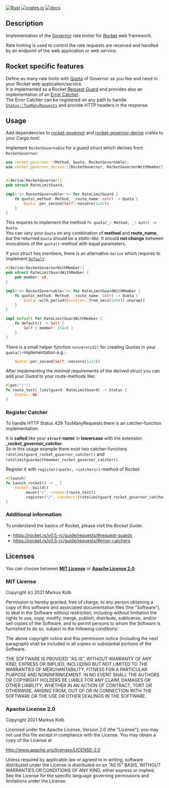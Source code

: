 [![Rust](https://github.com/kolbma/rocket-governor-derive/actions/workflows/rust.yml/badge.svg)](https://github.com/kolbma/rocket-governor-derive/actions/workflows/rust.yml)
[![crates.io](https://img.shields.io/crates/v/rocket-governor-derive)](https://crates.io/crates/rocket-governor-derive)
[![docs](https://docs.rs/rocket-governor-derive/badge.svg)](https://docs.rs/rocket-governor-derive)

## Description

Implementation of the [Governor](https://github.com/antifuchs/governor.git) rate limiter for [Rocket](https://rocket.rs) web framework.

Rate limiting is used to control the rate requests are received and handled by an endpoint of the web application 
or web service.

## Rocket specific features

Define as many rate limits with [Quota](https://docs.rs/governor/latest/governor/struct.Quota.html) of Governor
as you like and need in your Rocket web application/service.  
It is implemented as a Rocket [Request Guard](https://rocket.rs/v0.5-rc/guide/requests/#request-guards) and provides
also an implementation of an [Error Catcher](https://rocket.rs/v0.5-rc/guide/requests/#error-catchers).  
The Error Catcher can be registered on any path to handle [`Status::TooManyRequests`](https://api.rocket.rs/v0.5-rc/rocket/http/struct.Status.html#associatedconstant.TooManyRequests) and provide HTTP headers in the response.

## Usage

Add dependencies to [rocket-governor](https://crates.io/crates/rocket-governor) and [rocket-governor-derive](https://crates.io/crates/rocket-governor-derive) crates to your _Cargo.toml_.

Implement `RocketGovernable` for a _guard struct_ which derives from `RocketGovernor`: 

```rust
use rocket_governor::{Method, Quota, RocketGovernable};
use rocket_governor_derive::{RocketGovernor, RocketGovernorWithMember};


#[derive(RocketGovernor)]
pub struct RateLimitGuard;

impl<'r> RocketGovernable<'r> for RateLimitGuard {
    fn quota(_method: Method, _route_name: &str) -> Quota {
        Quota::per_second(Self::nonzero(1u32))
    }
}
```

This requires to implement the method `fn quota(_: Method, _: &str) -> Quota`.  
You can vary your `Quota` on any combination of __method__ and __route_name__, but the returned `Quota` should be a _static-like_. It should __not change__ between invocations of the `quota()`-method with equal parameters.

If your struct has members, there is an alternative `derive` which requires to implement [`Default`](https://doc.rust-lang.org/std/default/trait.Default.html):

```rust
#[derive(RocketGovernorWithMember)]
pub struct RateLimitGuardWithMember {
    pub member: u8,
}

impl<'r> RocketGovernable<'r> for RateLimitGuardWithMember {
    fn quota(_method: Method, _route_name: &str) -> Quota {
        Quota::with_period(Duration::from_secs(2u64)).unwrap()
    }
}

impl Default for RateLimitGuardWithMember {
    fn default() -> Self {
        Self { member: 254u8 }
    }
}
```

There is a small helper function `nonzero(u32)` for creating Quotas in your `quota()`-implementation e.g.:
```rust
    Quota::per_second(Self::nonzero(1u32))
```

After implementing the minimal requirements of the derived struct you can add your _Guard_ to your route-methods like:

```rust
#[get("/")]
fn route_test(_limitguard: RateLimitGuard) -> Status {
    Status::Ok
}
```

### Register Catcher

To handle HTTP Status 429 TooManyRequests there is an catcher-function implementation.

It is __called__ like your __*`struct`-name*__ in __lowercase__ with the extension __*_rocket_governor_catcher*__.  
So in this usage example there exist two catcher-functions `ratelimitguard_rocket_governor_catcher()` and `ratelimitguardwithmember_rocket_governor_catcher()`.

Register it with `register(<path>, <catchers>)`-method of Rocket:

```rust
#[launch]
fn launch_rocket() -> _ {
    rocket::build()
        .mount("/", routes![route_test])
        .register("/", catchers!(ratelimitguard_rocket_governor_catcher))
}
```

### Additional information

To understand the basics of Rocket, please visit the _Rocket Guide_:
* https://rocket.rs/v0.5-rc/guide/requests/#request-guards
* https://rocket.rs/v0.5-rc/guide/requests/#error-catchers

## Licenses

You can choose between __[MIT License](https://opensource.org/licenses/MIT)__ or __[Apache License 2.0](http://www.apache.org/licenses/LICENSE-2.0)__.

### MIT License

Copyright (c) 2021 Markus Kolb

Permission is hereby granted, free of charge, to any person obtaining a copy of this software and associated documentation files (the "Software"), to deal in the Software without restriction, including without limitation the rights to use, copy, modify, merge, publish, distribute, sublicense, and/or sell copies of the Software, and to permit persons to whom the Software is furnished to do so, subject to the following conditions:

The above copyright notice and this permission notice (including the next paragraph) shall be included in all copies or substantial portions of the Software.

THE SOFTWARE IS PROVIDED "AS IS", WITHOUT WARRANTY OF ANY KIND, EXPRESS OR IMPLIED, INCLUDING BUT NOT LIMITED TO THE WARRANTIES OF MERCHANTABILITY, FITNESS FOR A PARTICULAR PURPOSE AND NONINFRINGEMENT. IN NO EVENT SHALL THE AUTHORS OR COPYRIGHT HOLDERS BE LIABLE FOR ANY CLAIM, DAMAGES OR OTHER LIABILITY, WHETHER IN AN ACTION OF CONTRACT, TORT OR OTHERWISE, ARISING FROM, OUT OF OR IN CONNECTION WITH THE SOFTWARE OR THE USE OR OTHER DEALINGS IN THE SOFTWARE.

### Apache License 2.0

Copyright 2021 Markus Kolb

Licensed under the Apache License, Version 2.0 (the "License");
you may not use this file except in compliance with the License.
You may obtain a copy of the License at

http://www.apache.org/licenses/LICENSE-2.0

Unless required by applicable law or agreed to in writing, software
distributed under the License is distributed on an "AS IS" BASIS,
WITHOUT WARRANTIES OR CONDITIONS OF ANY KIND, either express or implied.
See the License for the specific language governing permissions and
limitations under the License.
